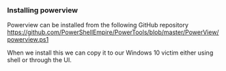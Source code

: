 ### Installing powerview
Powerview can be installed from the following GitHub repository https://github.com/PowerShellEmpire/PowerTools/blob/master/PowerView/powerview.ps1

When we install this we can copy it to our Windows 10 victim either using shell or through the UI.
